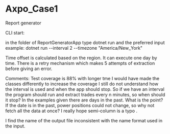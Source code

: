 # Axpo_Case1
Report generator


CLI start:

in the folder of ReportGeneratorApp type dotnet run and the preferred input example:
dotnet run --interval 2 --timezone "America/New_York"

Time offset is calculated based on the region.
It can execute one day by time.
There is a retry mechanism which makes 5 attempts of extraction before giving an error.

Comments:
Test coverage is 88%  with longer tme I would have made the classes differently to increase the coverage
I still do not understand how the interval is used and when the app should stop.
So if we have an interval the program should run and extract trades every n minutes, so when should it stop?
In the examples given there are days in the past. What is the point? If the date is in the past, power positions could not change, so why not fetch all the data at once?
I really hope semi-column is a typo .

I find the name of the output file inconsistent with the name format used in the input.


